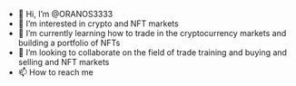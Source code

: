 - 👋 Hi, I’m @ORANOS3333
- 👀 I’m interested in crypto and NFT markets
- 🌱 I’m currently learning how to trade in the cryptocurrency markets and building a portfolio of NFTs
- 💞️ I’m looking to collaborate on the field of trade training and buying and selling and NFT markets
- 📫 How to reach me 

<!---
ORANOS3333/ORANOS3333 is a ✨ special ✨ repository because its `README.md` (this file) appears on your GitHub profile.
You can click the Preview link to take a look at your changes.
--->
